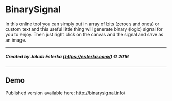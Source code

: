 BinarySignal
=========

In this online tool you can simply put in array of bits (zeroes and ones) or custom text and this useful little thing will generate binary (logic) signal for you to enjoy. Then just right click on the canvas and the signal and save as an image. 

--------------------

##### Created by Jakub Esterka (https://esterka.com/) © 2016

--------------------

Demo
--------------------
Published version available here: http://binarysignal.info/
